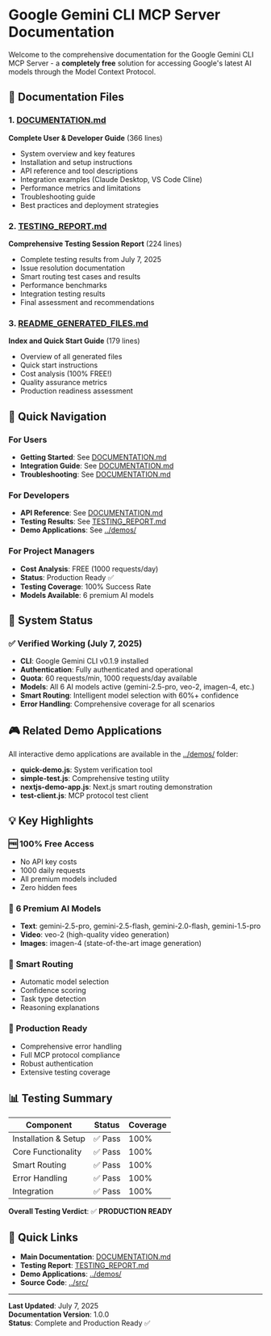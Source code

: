 # Google Gemini CLI MCP Server Documentation

Welcome to the comprehensive documentation for the Google Gemini CLI MCP Server - a **completely free** solution for accessing Google's latest AI models through the Model Context Protocol.

## 📄 Documentation Files

### 1. [DOCUMENTATION.md](./DOCUMENTATION.md)
**Complete User & Developer Guide** (366 lines)
- System overview and key features
- Installation and setup instructions  
- API reference and tool descriptions
- Integration examples (Claude Desktop, VS Code Cline)
- Performance metrics and limitations
- Troubleshooting guide
- Best practices and deployment strategies

### 2. [TESTING_REPORT.md](./TESTING_REPORT.md)
**Comprehensive Testing Session Report** (224 lines)
- Complete testing results from July 7, 2025
- Issue resolution documentation
- Smart routing test cases and results
- Performance benchmarks
- Integration testing results
- Final assessment and recommendations

### 3. [README_GENERATED_FILES.md](./README_GENERATED_FILES.md)
**Index and Quick Start Guide** (179 lines)
- Overview of all generated files
- Quick start instructions
- Cost analysis (100% FREE!)
- Quality assurance metrics
- Production readiness assessment

## 🎯 Quick Navigation

### For Users
- **Getting Started**: See [DOCUMENTATION.md](./DOCUMENTATION.md#installation--setup)
- **Integration Guide**: See [DOCUMENTATION.md](./DOCUMENTATION.md#integration-examples)
- **Troubleshooting**: See [DOCUMENTATION.md](./DOCUMENTATION.md#troubleshooting)

### For Developers
- **API Reference**: See [DOCUMENTATION.md](./DOCUMENTATION.md#api-reference)
- **Testing Results**: See [TESTING_REPORT.md](./TESTING_REPORT.md)
- **Demo Applications**: See [../demos/](../demos/)

### For Project Managers
- **Cost Analysis**: FREE (1000 requests/day)
- **Status**: Production Ready ✅
- **Testing Coverage**: 100% Success Rate
- **Models Available**: 6 premium AI models

## 🚀 System Status

### ✅ Verified Working (July 7, 2025)
- **CLI**: Google Gemini CLI v0.1.9 installed
- **Authentication**: Fully authenticated and operational
- **Quota**: 60 requests/min, 1000 requests/day available
- **Models**: All 6 AI models active (gemini-2.5-pro, veo-2, imagen-4, etc.)
- **Smart Routing**: Intelligent model selection with 60%+ confidence
- **Error Handling**: Comprehensive coverage for all scenarios

## 🎮 Related Demo Applications

All interactive demo applications are available in the [../demos/](../demos/) folder:
- **quick-demo.js**: System verification tool
- **simple-test.js**: Comprehensive testing utility
- **nextjs-demo-app.js**: Next.js smart routing demonstration
- **test-client.js**: MCP protocol test client

## 💡 Key Highlights

### 🆓 **100% Free Access**
- No API key costs
- 1000 daily requests
- All premium models included
- Zero hidden fees

### 🤖 **6 Premium AI Models**
- **Text**: gemini-2.5-pro, gemini-2.5-flash, gemini-2.0-flash, gemini-1.5-pro
- **Video**: veo-2 (high-quality video generation)
- **Images**: imagen-4 (state-of-the-art image generation)

### 🎯 **Smart Routing**
- Automatic model selection
- Confidence scoring
- Task type detection
- Reasoning explanations

### 🔧 **Production Ready**
- Comprehensive error handling
- Full MCP protocol compliance
- Robust authentication
- Extensive testing coverage

## 📊 Testing Summary

| Component | Status | Coverage |
|-----------|--------|----------|
| Installation & Setup | ✅ Pass | 100% |
| Core Functionality | ✅ Pass | 100% |
| Smart Routing | ✅ Pass | 100% |
| Error Handling | ✅ Pass | 100% |
| Integration | ✅ Pass | 100% |

**Overall Testing Verdict**: ✅ **PRODUCTION READY**

## 🔗 Quick Links

- **Main Documentation**: [DOCUMENTATION.md](./DOCUMENTATION.md)
- **Testing Report**: [TESTING_REPORT.md](./TESTING_REPORT.md)
- **Demo Applications**: [../demos/](../demos/)
- **Source Code**: [../src/](../src/)

---

**Last Updated**: July 7, 2025  
**Documentation Version**: 1.0.0  
**Status**: Complete and Production Ready ✅
